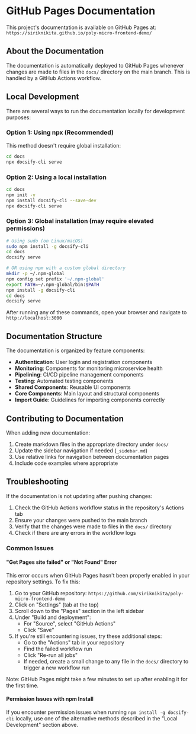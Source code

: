 # GitHub Pages Documentation

This project's documentation is available on GitHub Pages at:
`https://siriknikita.github.io/poly-micro-frontend-demo/`

## About the Documentation

The documentation is automatically deployed to GitHub Pages whenever changes are
made to files in the `docs/` directory on the main branch. This is handled by a
GitHub Actions workflow.

## Local Development

There are several ways to run the documentation locally for development
purposes:

### Option 1: Using npx (Recommended)

This method doesn't require global installation:

```bash
cd docs
npx docsify-cli serve
```

### Option 2: Using a local installation

```bash
cd docs
npm init -y
npm install docsify-cli --save-dev
npx docsify-cli serve
```

### Option 3: Global installation (may require elevated permissions)

```bash
# Using sudo (on Linux/macOS)
sudo npm install -g docsify-cli
cd docs
docsify serve

# OR using npm with a custom global directory
mkdir -p ~/.npm-global
npm config set prefix '~/.npm-global'
export PATH=~/.npm-global/bin:$PATH
npm install -g docsify-cli
cd docs
docsify serve
```

After running any of these commands, open your browser and navigate to
`http://localhost:3000`

## Documentation Structure

The documentation is organized by feature components:

- **Authentication**: User login and registration components
- **Monitoring**: Components for monitoring microservice health
- **Pipelining**: CI/CD pipeline management components
- **Testing**: Automated testing components
- **Shared Components**: Reusable UI components
- **Core Components**: Main layout and structural components
- **Import Guide**: Guidelines for importing components correctly

## Contributing to Documentation

When adding new documentation:

1. Create markdown files in the appropriate directory under `docs/`
2. Update the sidebar navigation if needed (`_sidebar.md`)
3. Use relative links for navigation between documentation pages
4. Include code examples where appropriate

## Troubleshooting

If the documentation is not updating after pushing changes:

1. Check the GitHub Actions workflow status in the repository's Actions tab
2. Ensure your changes were pushed to the main branch
3. Verify that the changes were made to files in the `docs/` directory
4. Check if there are any errors in the workflow logs

### Common Issues

#### "Get Pages site failed" or "Not Found" Error

This error occurs when GitHub Pages hasn't been properly enabled in your
repository settings. To fix this:

1. Go to your GitHub repository:
   `https://github.com/siriknikita/poly-micro-frontend-demo`
2. Click on "Settings" (tab at the top)
3. Scroll down to the "Pages" section in the left sidebar
4. Under "Build and deployment":
   - For "Source", select "GitHub Actions"
   - Click "Save"
5. If you're still encountering issues, try these additional steps:
   - Go to the "Actions" tab in your repository
   - Find the failed workflow run
   - Click "Re-run all jobs"
   - If needed, create a small change to any file in the `docs/` directory to
     trigger a new workflow run

Note: GitHub Pages might take a few minutes to set up after enabling it for the
first time.

#### Permission Issues with npm Install

If you encounter permission issues when running `npm install -g docsify-cli`
locally, use one of the alternative methods described in the "Local Development"
section above.
